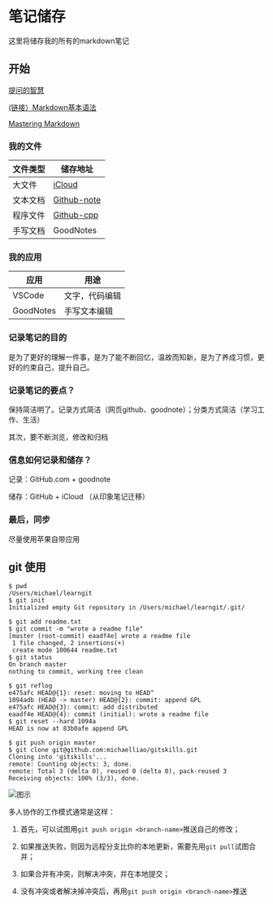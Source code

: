 # 笔记储存

这里将储存我的所有的markdown笔记

## 开始

[提问的智慧](https://github.com/ryanhanwu/How-To-Ask-Questions-The-Smart-Way/blob/master/README-zh_CN.md)

[(链接）Markdown基本语法](https://www.jianshu.com/p/191d1e21f7ed)

[Mastering Markdown](https://guides.github.com/features/mastering-markdown/)

### 我的文件

| 文件类型 | 储存地址                                         |
| -------- | ------------------------------------------------ |
| 大文件   | [iCloud](https://www.icloud.com/)                |
| 文本文档 | [Github-note](https://github.com/Steven147/note) |
| 程序文件 | [Github-cpp](https://github.com/Steven147/cpp)   |
| 手写文档 | GoodNotes                                        |

### 我的应用

| 应用      | 用途           |
| --------- | -------------- |
| VSCode    | 文字，代码编辑 |
| GoodNotes | 手写文本编辑   |


### 记录笔记的目的

是为了更好的理解一件事，是为了能不断回忆，温故而知新，是为了养成习惯，更好的约束自己，提升自己。

### 记录笔记的要点？

保持简洁明了。记录方式简洁（网页github、goodnote）；分类方式简洁（学习工作、生活）

其次，要不断浏览，修改和归档

### 信息如何记录和储存？

记录：GitHub.com + goodnote

储存：GitHub + iCloud （从印象笔记迁移）

### 最后，同步

尽量使用苹果自带应用

## git 使用

``` 
$ pwd
/Users/michael/learngit 
$ git init
Initialized empty Git repository in /Users/michael/learngit/.git/

$ git add readme.txt
$ git commit -m "wrote a readme file"
[master (root-commit) eaadf4e] wrote a readme file
 1 file changed, 2 insertions(+)
 create mode 100644 readme.txt
$ git status
On branch master
nothing to commit, working tree clean

$ git reflog
e475afc HEAD@{1}: reset: moving to HEAD^
1094adb (HEAD -> master) HEAD@{2}: commit: append GPL
e475afc HEAD@{3}: commit: add distributed
eaadf4e HEAD@{4}: commit (initial): wrote a readme file
$ git reset --hard 1094a
HEAD is now at 83b0afe append GPL

$ git push origin master
$ git clone git@github.com:michaelliao/gitskills.git
Cloning into 'gitskills'...
remote: Counting objects: 3, done.
remote: Total 3 (delta 0), reused 0 (delta 0), pack-reused 3
Receiving objects: 100% (3/3), done.

```

![图示](https://www.liaoxuefeng.com/files/attachments/919020037470528/0)

多人协作的工作模式通常是这样：

1. 首先，可以试图用`git push origin <branch-name>`推送自己的修改；

2. 如果推送失败，则因为远程分支比你的本地更新，需要先用`git pull`试图合并；

3. 如果合并有冲突，则解决冲突，并在本地提交；

4. 没有冲突或者解决掉冲突后，再用`git push origin <branch-name>`推送